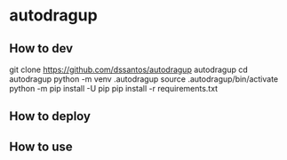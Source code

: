 
# autodragup

## How to dev
git clone https://github.com/dssantos/autodragup autodragup
cd autodragup
python -m venv .autodragup
source .autodragup/bin/activate
python -m pip install -U pip
pip install -r requirements.txt

## How to deploy

## How to use



